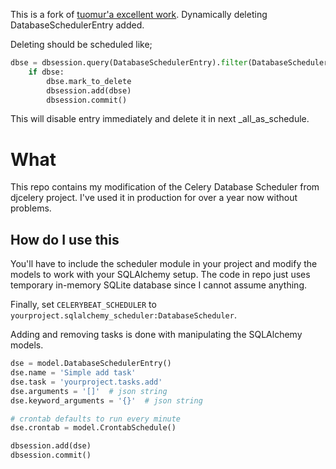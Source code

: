 This is a fork of [tuomur'a excellent work](https://github.com/tuomur/celery_sqlalchemy_scheduler).  Dynamically deleting DatabaseSchedulerEntry added. 

Deleting should be scheduled like;

```python
dbse = dbsession.query(DatabaseSchedulerEntry).filter(DatabaseSchedulerEntry.name == 'myTask').first()
    if dbse:
        dbse.mark_to_delete
        dbsession.add(dbse)
        dbsession.commit()
```
This will disable entry immediately and delete it in next _all_as_schedule.

# What

This repo contains my modification of the Celery Database Scheduler from
djcelery project. I've used it in production for over a year now without
problems.


## How do I use this

You'll have to include the scheduler module in your project and modify the
models to work with your SQLAlchemy setup. The code in repo just uses temporary
in-memory SQLite database since I cannot assume anything.

Finally, set `CELERYBEAT_SCHEDULER` to
`yourproject.sqlalchemy_scheduler:DatabaseScheduler`.

Adding and removing tasks is done with manipulating the SQLAlchemy models.

```python
dse = model.DatabaseSchedulerEntry()
dse.name = 'Simple add task'
dse.task = 'yourproject.tasks.add'
dse.arguments = '[]'  # json string
dse.keyword_arguments = '{}'  # json string

# crontab defaults to run every minute
dse.crontab = model.CrontabSchedule()

dbsession.add(dse)
dbsession.commit()
```
